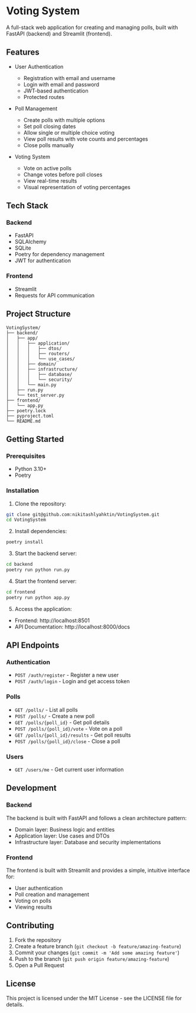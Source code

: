 # Voting System

A full-stack web application for creating and managing polls, built with FastAPI (backend) and Streamlit (frontend).

## Features

- User Authentication
  - Registration with email and username
  - Login with email and password
  - JWT-based authentication
  - Protected routes

- Poll Management
  - Create polls with multiple options
  - Set poll closing dates
  - Allow single or multiple choice voting
  - View poll results with vote counts and percentages
  - Close polls manually

- Voting System
  - Vote on active polls
  - Change votes before poll closes
  - View real-time results
  - Visual representation of voting percentages

## Tech Stack

### Backend
- FastAPI
- SQLAlchemy
- SQLite
- Poetry for dependency management
- JWT for authentication

### Frontend
- Streamlit
- Requests for API communication

## Project Structure

```
VotingSystem/
├── backend/
│   ├── app/
│   │   ├── application/
│   │   │   ├── dtos/
│   │   │   ├── routers/
│   │   │   └── use_cases/
│   │   ├── domain/
│   │   ├── infrastructure/
│   │   │   ├── database/
│   │   │   └── security/
│   │   └── main.py
│   ├── run.py
│   └── test_server.py
├── frontend/
│   └── app.py
├── poetry.lock
├── pyproject.toml
└── README.md
```

## Getting Started

### Prerequisites
- Python 3.10+
- Poetry

### Installation

1. Clone the repository:
```bash
git clone git@github.com:nikitashlyahktin/VotingSystem.git
cd VotingSystem
```

2. Install dependencies:
```bash
poetry install
```

3. Start the backend server:
```bash
cd backend
poetry run python run.py
```

4. Start the frontend server:
```bash
cd frontend
poetry run python app.py
```

5. Access the application:
- Frontend: http://localhost:8501
- API Documentation: http://localhost:8000/docs

## API Endpoints

### Authentication
- `POST /auth/register` - Register a new user
- `POST /auth/login` - Login and get access token

### Polls
- `GET /polls/` - List all polls
- `POST /polls/` - Create a new poll
- `GET /polls/{poll_id}` - Get poll details
- `POST /polls/{poll_id}/vote` - Vote on a poll
- `GET /polls/{poll_id}/results` - Get poll results
- `POST /polls/{poll_id}/close` - Close a poll

### Users
- `GET /users/me` - Get current user information

## Development

### Backend
The backend is built with FastAPI and follows a clean architecture pattern:
- Domain layer: Business logic and entities
- Application layer: Use cases and DTOs
- Infrastructure layer: Database and security implementations

### Frontend
The frontend is built with Streamlit and provides a simple, intuitive interface for:
- User authentication
- Poll creation and management
- Voting on polls
- Viewing results

## Contributing

1. Fork the repository
2. Create a feature branch (`git checkout -b feature/amazing-feature`)
3. Commit your changes (`git commit -m 'Add some amazing feature'`)
4. Push to the branch (`git push origin feature/amazing-feature`)
5. Open a Pull Request

## License

This project is licensed under the MIT License - see the LICENSE file for details. 
 